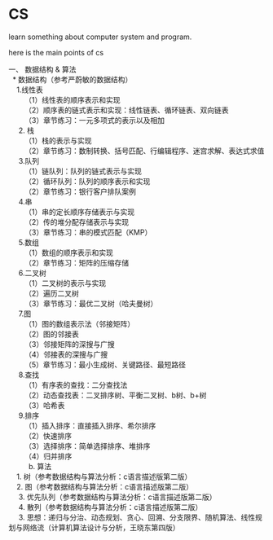 # CS
learn something about computer system and program.

here is the main points of cs

一、 数据结构 & 算法 <br/>
   * 数据结构（参考严蔚敏的数据结构）<br/>
      1.线性表<br/>
         （1）线性表的顺序表示和实现<br/>
         （2）顺序表的链式表示和实现：线性链表、循环链表、双向链表<br/>
         （3）章节练习：一元多项式的表示以及相加<br/>
      2. 栈<br/>
         （1）栈的表示与实现<br/>
         （2）章节练习：数制转换、括号匹配、行编辑程序、迷宫求解、表达式求值<br/>
      3.队列<br/>
         （1）链队列：队列的链式表示与实现<br/>
         （2）循环队列：队列的顺序表示和实现<br/>
         （2）章节练习：银行客户排队案例<br/>
      4.串<br/>
         （1）串的定长顺序存储表示与实现<br/>
         （2）传的堆分配存储表示与实现<br/>
         （3）章节练习：串的模式匹配（KMP）<br/>
      5.数组<br/>
         （1）数组的顺序表示和实现<br/>
         （2）章节练习：矩阵的压缩存储<br/>
      6.二叉树<br/>
         （1）二叉树的表示与实现<br/>
         （2）遍历二叉树<br/>
         （3）章节练习：最优二叉树（哈夫曼树）<br/>
      7.图<br/>
         （1）图的数组表示法（邻接矩阵）<br/>
         （2）图的邻接表<br/>
         （3）邻接矩阵的深搜与广搜<br/>
         （4）邻接表的深搜与广搜<br/>
         （5）章节练习：最小生成树、关键路径、最短路径<br/>
      8.查找<br/>
         （1）有序表的查找：二分查找法<br/>
         （2）动态查找表：二叉排序树、平衡二叉树、b树、b+树<br/>
         （3）哈希表<br/>
      9.排序<br/>
         （1）插入排序：直接插入排序、希尔排序<br/>
         （2）快速排序<br/>
         （3）选择排序：简单选择排序、堆排序<br/>
         （4）归并排序<br/>
         
   b. 算法<br/>
      1. 树（参考数据结构与算法分析：c语言描述版第二版）<br/>
      2. 图（参考数据结构与算法分析：c语言描述版第二版）<br/>
      3. 优先队列（参考数据结构与算法分析：c语言描述版第二版）<br/>
      4. 散列（参考数据结构与算法分析：c语言描述版第二版）<br/>
      3. 思想：递归与分治、动态规划、贪心、回溯、分支限界、随机算法、线性规划与网络流（计算机算法设计与分析，王晓东第四版）<br/>

